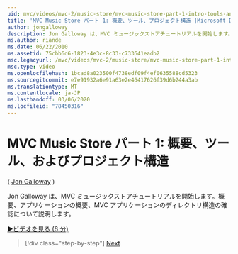```yaml
---
uid: mvc/videos/mvc-2/music-store/mvc-music-store-part-1-intro-tools-and-project-structure
title: 'MVC Music Store パート 1: 概要、ツール、プロジェクト構造 |Microsoft Docs'
author: jongalloway
description: Jon Galloway は、MVC ミュージックストアチュートリアルを開始します。概要、アプリケーションの概要、MVC アプリケーションのディレクトリ構造の確認などを行います。
ms.author: riande
ms.date: 06/22/2010
ms.assetid: 75cbb6d6-1823-4e3c-8c33-c733641eadb2
msc.legacyurl: /mvc/videos/mvc-2/music-store/mvc-music-store-part-1-intro-tools-and-project-structure
msc.type: video
ms.openlocfilehash: 1bcad8a023500f4738edf09f4ef0635588cd5323
ms.sourcegitcommit: e7e91932a6e91a63e2e46417626f39d6b244a3ab
ms.translationtype: MT
ms.contentlocale: ja-JP
ms.lasthandoff: 03/06/2020
ms.locfileid: "78450316"
---
```

# <a name="mvc-music-store-part-1-intro-tools-and-project-structure"></a>MVC Music Store パート 1: 概要、ツール、およびプロジェクト構造

( [Jon Galloway](https://github.com/jongalloway) )

Jon Galloway は、MVC ミュージックストアチュートリアルを開始します。概要、アプリケーションの概要、MVC アプリケーションのディレクトリ構造の確認について説明します。

[&#9654;ビデオを見る (6 分)](https://channel9.msdn.com/Blogs/ASP-NET-Site-Videos/mvc-music-store-part-1-intro-tools-and-project-structure)

> [!div class="step-by-step"]
> [Next](mvc-music-store-part-2-controllers.md)
